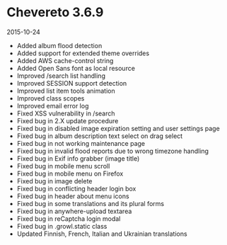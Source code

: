 # Chevereto 3.6.9

2015-10-24

- Added album flood detection
- Added support for extended theme overrides
- Added AWS cache-control string
- Added Open Sans font as local resource
- Improved /search list handling
- Improved SESSION support detection
- Improved list item tools animation
- Improved class scopes
- Improved email error log
- Fixed XSS vulnerability in /search
- Fixed bug in 2.X update procedure
- Fixed bug in disabled image expiration setting and user settings page
- Fixed bug in album description text select on drag select
- Fixed bug in not working maintenance page
- Fixed bug in invalid flood reports due to wrong timezone handling
- Fixed bug in Exif info grabber (image title)
- Fixed bug in mobile menu scroll
- Fixed bug in mobile menu on Firefox
- Fixed bug in image delete
- Fixed bug in conflicting header login box
- Fixed bug in header about menu icons
- Fixed bug in some translations and its plural forms
- Fixed bug in anywhere-upload textarea
- Fixed bug in reCaptcha login modal
- Fixed bug in .growl.static class
- Updated Finnish, French, Italian and Ukrainian translations
